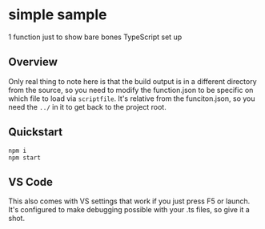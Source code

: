 # simple sample

1 function just to show bare bones TypeScript set up

## Overview

Only real thing to note here is that the build output is in a different directory from the source, so you need to modify the function.json to be specific on which file to load via `scriptfile`. It's relative from the funciton.json, so you need the `../` in it to get back to the project root.

## Quickstart

```shell
npm i
npm start
```

## VS Code

This also comes with VS settings that work if you just press F5 or launch. It's configured to make debugging possible with your .ts files, so give it a shot.
